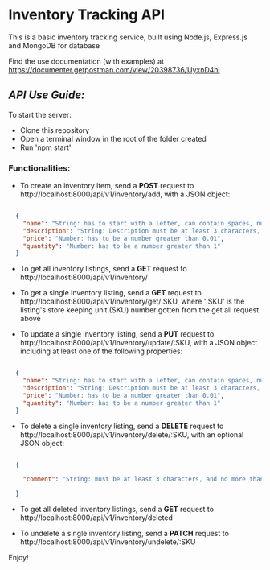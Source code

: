 # Inventory Tracking API

This is a basic inventory tracking service, built using Node.js, Express.js and MongoDB for database

Find the use documentation (with examples) at https://documenter.getpostman.com/view/20398736/UyxnD4hi

## _API Use Guide:_
To start the server: 
* Clone this repository
* Open a terminal window in the root of the folder created
* Run 'npm start'

### Functionalities:
* To create an inventory item, send a **POST** request to http://localhost:8000/api/v1/inventory/add, with a JSON object:

``` JSON

  {
    "name": "String: has to start with a letter, can contain spaces, numbers and hyphens, must be at least 3 characters, and no more than 30 characters",
    "description": "String: Description must be at least 3 characters, and no more than 1000 characters",
    "price": "Number: has to be a number greater than 0.01",
    "quantity": "Number: has to be a number greater than 1"
  }

```
* To get all inventory listings, send a **GET** request to http://localhost:8000/api/v1/inventory/

* To get a single inventory listing, send a **GET** request to http://localhost:8000/api/v1/inventory/get/:SKU, where ':SKU' is the listing's store keeping unit (SKU) number gotten from the get all request above

* To update a single inventory listing, send a **PUT** request to http://localhost:8000/api/v1/inventory/update/:SKU, with a JSON object including at least one of the following properties:

``` JSON

  {
    "name": "String: has to start with a letter, can contain spaces, numbers and hyphens, must be at least 3 characters, and no more than 30 characters",
    "description": "String: Description must be at least 3 characters, and no more than 1000 characters",
    "price": "Number: has to be a number greater than 0.01",
    "quantity": "Number: has to be a number greater than 1"
  }

```
* To delete a single inventory listing, send a **DELETE** request to http://localhost:8000/api/v1/inventory/delete/:SKU, with an optional JSON object:

``` JSON

  {

    "comment": "String: must be at least 3 characters, and no more than 100 characters"

  }

```
* To get all deleted inventory listings, send a **GET** request to http://localhost:8000/api/v1/inventory/deleted

* To undelete a single inventory listing, send a **PATCH** request to http://localhost:8000/api/v1/inventory/undelete/:SKU

Enjoy!
